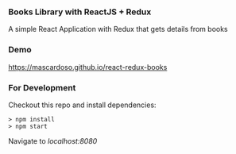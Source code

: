### Books Library with ReactJS + Redux 
A simple React Application with Redux that gets details from books

### Demo
https://mascardoso.github.io/react-redux-books

### For Development
Checkout this repo and install dependencies:

```
> npm install
> npm start
```

Navigate to *localhost:8080*